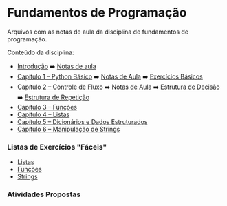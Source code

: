 # Fundamentos de Programação

Arquivos com as notas de aula da disciplina de fundamentos de programação.

Conteúdo da disciplina:

- [Introdução](https://automatetheboringstuff.com/2e/chapter0/) ➡️ [Notas de aula](notas_de_aula/introdução/introdução.md)
- [Capítulo 1 – Python Básico](https://automatetheboringstuff.com/2e/chapter1/) ➡️ [Notas de Aula](notas_de_aula/básico/básico.md) ➡️ [Exercícios Básicos](https://wiki.python.org.br/EstruturaSequencial)
- [Capítulo 2 – Controle de Fluxo](https://automatetheboringstuff.com/2e/chapter2/) ➡️ [Notas de Aula](notas_de_aula/fluxo/controle_de_fluxo.md) ➡️ [Estrutura de Decisão](https://wiki.python.org.br/EstruturaDeDecisao) ➡️ [Estrutura de Repetição](https://wiki.python.org.br/EstruturaDeRepeticao)
- [Capítulo 3 – Funções](https://automatetheboringstuff.com/2e/chapter3/)
- [Capítulo 4 – Listas](https://automatetheboringstuff.com/2e/chapter4/)
- [Capítulo 5 – Dicionários e Dados Estruturados](https://automatetheboringstuff.com/2e/chapter5/)
- [Capítulo 6 – Manipulação de Strings](https://automatetheboringstuff.com/2e/chapter6/)

### Listas de Exercícios "Fáceis"

- [Listas](https://wiki.python.org.br/ExerciciosListas)
- [Funções](https://wiki.python.org.br/ExerciciosFuncoes)
- [Strings](https://wiki.python.org.br/EstruturaSequencial)

### Atividades Propostas
